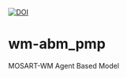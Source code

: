 [![DOI](https://zenodo.org/badge/193521610.svg)](https://zenodo.org/badge/latestdoi/193521610)

# wm-abm_pmp
MOSART-WM Agent Based Model

